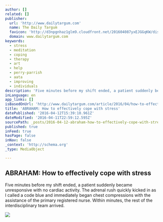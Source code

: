 ```yaml
---
author: []
related: []
publisher:
  url: 'http://www.dailytargum.com'
  name: The Daily Targum
  favicon: 'http://d3npgnhaz1glm9.cloudfront.net/201604087yxEJGGqKW/dist/img/favicon.ico'
  domain: www.dailytargum.com
keywords:
  - stress
  - meditation
  - coping
  - therapy
  - art
  - help
  - perry-parrish
  - aata
  - improving
  - individuals
description: 'Five minutes before my shift ended, a patient suddenly became unresponsive with no cardiac activity. The adrenal rush quickly kicked in as I called a code blue and immediately began chest compressions with the assistance of the primary registered nurse. Within minutes, the rest of the interdisciplinary team arrived.'
inLanguage: en
app_links: []
isBasedOnUrl: 'http://www.dailytargum.com/article/2016/04/how-to-effectively-cope-with-stress'
title: 'ABRAHAM: How to effectively cope with stress'
datePublished: '2016-04-12T15:39:10.961Z'
dateModified: '2016-04-11T22:59:12.595Z'
sourcePath: _posts/2016-04-12-abraham-how-to-effectively-cope-with-stress.md
published: true
inFeed: true
hasPage: false
inNav: false
_context: 'http://schema.org'
_type: MediaObject

---
```

<article style=""><h1>ABRAHAM: How to effectively cope with stress</h1><p>Five minutes before my shift ended, a patient suddenly became unresponsive with no cardiac activity. The adrenal rush quickly kicked in as I called a code blue and immediately began chest compressions with the assistance of the primary registered nurse. Within minutes, the rest of the interdisciplinary team arrived.</p><img src="https://s3.amazonaws.com/media.rdt/19847_abrahamf.jpg" /></article>